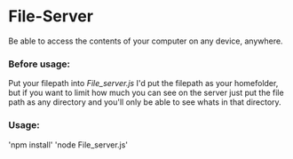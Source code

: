 # File-Server
Be able to access the contents of your computer on any device, anywhere.

### Before usage:

Put your filepath into *File_server.js*
I'd put the filepath as your homefolder, but if you want to limit how much you can see on the
server just put the file path as any directory and you'll only be able to see whats in that directory.

### Usage:

'npm install'
'node File_server.js'

